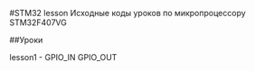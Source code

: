 ﻿﻿#STM32 lesson
Исходные коды уроков по микропроцессору STM32F407VG

##Уроки


lesson1 - GPIO_IN GPIO_OUT

